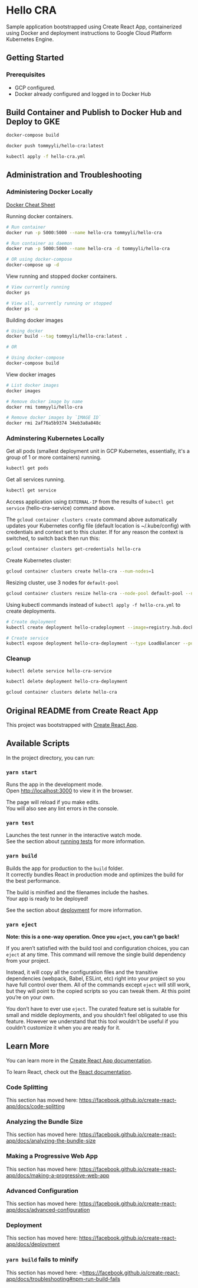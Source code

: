 # Hello CRA

Sample application bootstrapped using Create React App, containerized using Docker and deployment instructions
to Google Cloud Platform Kubernetes Engine.

## Getting Started

### Prerequisites

* GCP configured.
* Docker already configured and logged in to Docker Hub

## Build Container and Publish to Docker Hub and Deploy to GKE

```bash
docker-compose build

docker push tommyyli/hello-cra:latest

kubectl apply -f hello-cra.yml
```

## Administration and Troubleshooting

### Administering Docker Locally

[Docker Cheat Sheet](https://www.digitalocean.com/community/tutorials/how-to-remove-docker-images-containers-and-volumes)

Running docker containers.

```bash
# Run container
docker run -p 5000:5000 --name hello-cra tommyyli/hello-cra

# Run container as daemon
docker run -p 5000:5000 --name hello-cra -d tommyyli/hello-cra

# OR using docker-compose
docker-compose up -d
```

View running and stopped docker containers.

```bash
# View currently running
docker ps

# View all, currently running or stopped
docker ps -a
```

Building docker images

```bash
# Using docker
docker build --tag tommyyli/hello-cra:latest .

# OR

# Using docker-compose
docker-compose build
```

View docker images

```bash
# List docker images
docker images

# Remove docker image by name
docker rmi tommyyli/hello-cra

# Remove docker images by `IMAGE ID`
docker rmi 2af76a5b9374 34eb3a8a848c
```

### Adminstering Kubernetes Locally

Get all pods (smallest deployment unit in GCP Kubernetes, essentially, it's a group of 1 or more containers) running.

```bash
kubectl get pods
```

Get all services running.

```bash
kubectl get service
```

Access application using `EXTERNAL-IP` from the results of `kubectl get service` (hello-cra-service) command above.

The `gcloud container clusters create` command above automatically updates your Kubernetes config file (default location is ~/.kube/config)
with credentials and context set to this cluster.  If for any reason the context is switched, to switch back then run this:

```bash
gcloud container clusters get-credentials hello-cra
```

Create Kubernetes cluster:

```bash
gcloud container clusters create hello-cra --num-nodes=1
```

Resizing cluster, use 3 nodes for `default-pool`

```bash
gcloud container clusters resize hello-cra --node-pool default-pool --num-nodes 3
```

Using kubectl commands instead of `kubectl apply -f hello-cra.yml` to create deployments.

```bash
# Create deployment
kubectl create deployment hello-cradeployment --image=registry.hub.docker.com/tommyyli/hello-cra

# Create service
kubectl expose deployment hello-cra-deployment --type LoadBalancer --port 80 --target-port 5000
```

### Cleanup

```bash
kubectl delete service hello-cra-service

kubectl delete deployment hello-cra-deployment

gcloud container clusters delete hello-cra
```

## Original README from Create React App

This project was bootstrapped with [Create React App](https://github.com/facebook/create-react-app).

## Available Scripts

In the project directory, you can run:

### `yarn start`

Runs the app in the development mode.<br />
Open [http://localhost:3000](http://localhost:3000) to view it in the browser.

The page will reload if you make edits.<br />
You will also see any lint errors in the console.

### `yarn test`

Launches the test runner in the interactive watch mode.<br />
See the section about [running tests](https://facebook.github.io/create-react-app/docs/running-tests) for more information.

### `yarn build`

Builds the app for production to the `build` folder.<br />
It correctly bundles React in production mode and optimizes the build for the best performance.

The build is minified and the filenames include the hashes.<br />
Your app is ready to be deployed!

See the section about [deployment](https://facebook.github.io/create-react-app/docs/deployment) for more information.

### `yarn eject`

**Note: this is a one-way operation. Once you `eject`, you can’t go back!**

If you aren’t satisfied with the build tool and configuration choices, you can `eject` at any time. This command will remove the single build dependency from your project.

Instead, it will copy all the configuration files and the transitive dependencies (webpack, Babel, ESLint, etc) right into your project so you have full control over them. All of the commands except `eject` will still work, but they will point to the copied scripts so you can tweak them. At this point you’re on your own.

You don’t have to ever use `eject`. The curated feature set is suitable for small and middle deployments, and you shouldn’t feel obligated to use this feature. However we understand that this tool wouldn’t be useful if you couldn’t customize it when you are ready for it.

## Learn More

You can learn more in the [Create React App documentation](https://facebook.github.io/create-react-app/docs/getting-started).

To learn React, check out the [React documentation](https://reactjs.org/).

### Code Splitting

This section has moved here: <https://facebook.github.io/create-react-app/docs/code-splitting>

### Analyzing the Bundle Size

This section has moved here: <https://facebook.github.io/create-react-app/docs/analyzing-the-bundle-size>

### Making a Progressive Web App

This section has moved here: <https://facebook.github.io/create-react-app/docs/making-a-progressive-web-app>

### Advanced Configuration

This section has moved here: <https://facebook.github.io/create-react-app/docs/advanced-configuration>

### Deployment

This section has moved here: <https://facebook.github.io/create-react-app/docs/deployment>

### `yarn build` fails to minify

This section has moved here: <<https://facebook.github.io/create-react-app/docs/troubleshooting#npm-run-build-fails>
